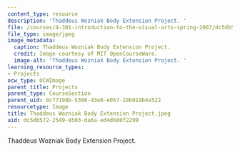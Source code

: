 ```yaml
---
content_type: resource
description: 'Thaddeus Wozniak Body Extension Project. '
file: /courses/4-301-introduction-to-the-visual-arts-spring-2007/dc5db57225498503da6aed4db80f2299_ThaddeusWozniakBodyExtensionProject.jpeg
file_type: image/jpeg
image_metadata:
  caption: Thaddeus Wozniak Body Extension Project.
  credit: Image courtesy of MIT OpenCourseWare.
  image-alt: 'Thaddeus Wozniak Body Extension Project. '
learning_resource_types:
- Projects
ocw_type: OCWImage
parent_title: Projects
parent_type: CourseSection
parent_uid: 8c77198b-5306-43e0-e057-28b019b4e522
resourcetype: Image
title: Thaddeus Wozniak Body Extension Project.jpeg
uid: dc5db572-2549-8503-da6a-ed4db80f2299
---
```

Thaddeus Wozniak Body Extension Project. 

